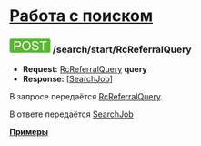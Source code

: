 [Работа с поиском](../../index.md)
==================================

### ![POST](../../../../img/post.png) /search/start/RcReferralQuery
* **Request:** [RcReferralQuery](../../../../types/types.md#rcreferralquery) **query**
* **Response:** [[SearchJob](../../../../types/types.md#searchjob)]

В запросе передаётся [RcReferralQuery](../../../../types/types.md#rcreferralquery).

В ответе передаётся [SearchJob](../../../../types/types.md#searchjob)

**[Примеры](examples/RcReferralQuery.md)**